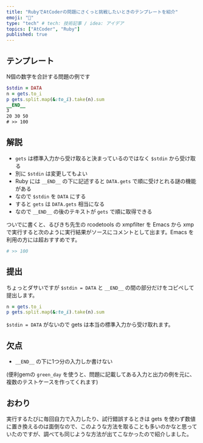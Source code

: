 ```yaml
---
title: "RubyでAtCoderの問題にさくっと挑戦したいときのテンプレートを紹介"
emoji: "📑"
type: "tech" # tech: 技術記事 / idea: アイデア
topics: ["AtCoder", "Ruby"]
published: true
---
```


## テンプレート

N個の数字を合計する問題の例です

```ruby
$stdin = DATA
n = gets.to_i
p gets.split.map(&:to_i).take(n).sum
__END__
3
20 30 50
# >> 100
```

## 解説

- `gets` は標準入力から受け取ると決まっているのではなく `$stdin` から受け取る
- 別に `$stdin` は変更してもよい
- Ruby には `__END__` の下に記述すると `DATA.gets` で順に受けとれる謎の機能がある
- なので `$stdin` を `DATA` にする
- すると `gets` は `DATA.gets` 相当になる
- なので `__END__` の後のテキストが `gets` で順に取得できる

ついでに書くと、るびきち先生の rcodetools の xmpfilter を Emacs から xmp で実行すると次のように実行結果がソースにコメントとして出ます。Emacs を利用の方には超おすすめです。

```ruby
# >> 100
```

## 提出 

ちょっとダサいですが `$stdin = DATA` と `__END__` の間の部分だけをコピペして提出します。

```ruby
n = gets.to_i
p gets.split.map(&:to_i).take(n).sum
```

`$stdin = DATA` がないので gets は本当の標準入力から受け取れます。

## 欠点

- `__END__` の下に1つ分の入力しか書けない

(便利gemの `green_day` を使うと、問題に記載してある入力と出力の例を元に、複数のテストケースを作ってくれます)

## おわり

実行するたびに毎回自力で入力したり、試行錯誤するときは gets を使わず数値に置き換えるのは面倒なので、このような方法を取ることも多いのかなと思っていたのですが、調べても同じような方法が出てこなかったので紹介しました。
